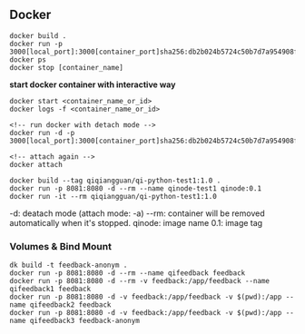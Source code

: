 ## Docker

```
docker build .      
docker run -p 3000[local_port]:3000[container_port]sha256:db2b024b5724c50b7d7a954908f351c429828e3158a85c4ef030e58d7ceba768
docker ps 
docker stop [container_name]
```

__start docker container with interactive way__

```
docker start <container_name_or_id>
docker logs -f <container_name_or_id>

<!-- run docker with detach mode -->
docker run -d -p 3000[local_port]:3000[container_port]sha256:db2b024b5724c50b7d7a954908f351c429828e3158a85c4ef030e58d7ceba768

<!-- attach again -->
docker attach
```

```
docker build --tag qiqiangguan/qi-python-test1:1.0 .
docker run -p 8081:8080 -d --rm --name qinode-test1 qinode:0.1
docker run -it --rm qiqiangguan/qi-python-test1:1.0
```
-d: deatach mode (attach mode: -a)
--rm: container will be removed automatically when it's stopped.
qinode: image name
0.1: image tag

### Volumes & Bind Mount
```
dk build -t feedback-anonym .
docker run -p 8081:8080 -d --rm --name qifeedback feedback
docker run -p 8081:8080 -d --rm -v feedback:/app/feedback --name qifeedback1 feedback
docker run -p 8081:8080 -d -v feedback:/app/feedback -v $(pwd):/app --name qifeedback2 feedback
docker run -p 8081:8080 -d -v feedback:/app/feedback -v $(pwd):/app --name qifeedback3 feedback-anonym
```